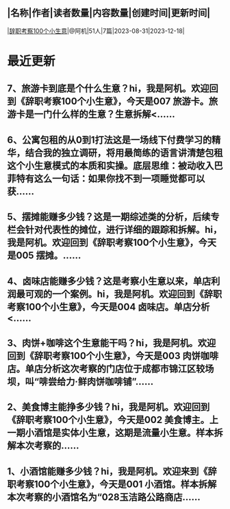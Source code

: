 |名称|作者|读者数量|内容数量|创建时间|更新时间|
---
|[辞职考察100个小生意](https://xiaobot.net/p/xsy?refer=0b133df9-27dc-423b-8101-639049001c13)|@阿机|51人|7篇|2023-08-31|2023-12-18|

# 最近更新
## 7、旅游卡到底是个什么生意？hi，我是阿机。欢迎回到《辞职考察100个小生意》，今天是007 旅游卡。旅游卡是一门什么样的生意？生意拆解<......
## 6、公寓包租的从0到1打法这是一场线下付费学习的精华，结合我的独立调研，将用最简练的语言讲清楚包租这个小生意模式的本质和实操。底层思维：被动收入巴菲特有这么一句话：如果你找不到一项睡觉都可以获......
## 5、摆摊能赚多少钱？这是一期综述类的分析，后续专栏会针对代表性的摊位，进行详细的跟踪和拆解。hi，我是阿机。欢迎回到《辞职考察100个小生意》，今天是005 摆摊。......
## 4、卤味店能赚多少钱？这是考察小生意以来，单店利润最可观的一个案例。hi，我是阿机。欢迎回到《辞职考察100个小生意》，今天是004 卤味店。单店分析<......
## 3、肉饼+咖啡这个生意能干吗？hi，我是阿机。欢迎回到《辞职考察100个小生意》，今天是003 肉饼咖啡店。单店分析这次考察的门店位于成都市锦江区较场坝，叫“啡尝给力·鲜肉饼咖啡铺”......
## 2、美食博主能挣多少钱？hi，我是阿机。欢迎回到《辞职考察100个小生意》，今天是002 美食博主。上一期小酒馆是实体小生意，这期是流量小生意。样本拆解本次考察的......
## 1、小酒馆能赚多少钱？hi，我是阿机。欢迎来到《辞职考察100个小生意》，今天是001 小酒馆。样本拆解本次考察的小酒馆名为“028玉洁路公路商店......

